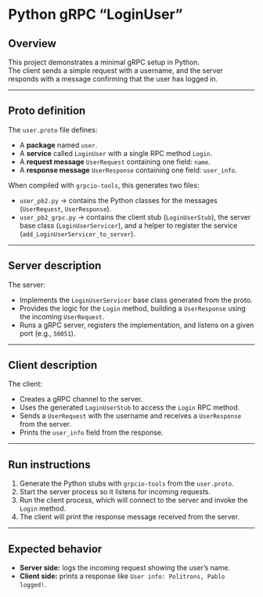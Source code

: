 # Python gRPC “LoginUser” 

## Overview
This project demonstrates a minimal gRPC setup in Python.  
The client sends a simple request with a username, and the server responds with a message confirming that the user has logged in.

---

## Proto definition
The `user.proto` file defines:
- A **package** named `user`.
- A **service** called `LoginUser` with a single RPC method `Login`.
- A **request message** `UserRequest` containing one field: `name`.
- A **response message** `UserResponse` containing one field: `user_info`.

When compiled with `grpcio-tools`, this generates two files:
- `user_pb2.py` → contains the Python classes for the messages (`UserRequest`, `UserResponse`).
- `user_pb2_grpc.py` → contains the client stub (`LoginUserStub`), the server base class (`LoginUserServicer`), and a helper to register the service (`add_LoginUserServicer_to_server`).

---

## Server description
The server:
- Implements the `LoginUserServicer` base class generated from the proto.
- Provides the logic for the `Login` method, building a `UserResponse` using the incoming `UserRequest`.
- Runs a gRPC server, registers the implementation, and listens on a given port (e.g., `50051`).

---

## Client description
The client:
- Creates a gRPC channel to the server.
- Uses the generated `LoginUserStub` to access the `Login` RPC method.
- Sends a `UserRequest` with the username and receives a `UserResponse` from the server.
- Prints the `user_info` field from the response.

---

## Run instructions
1. Generate the Python stubs with `grpcio-tools` from the `user.proto`.
2. Start the server process so it listens for incoming requests.
3. Run the client process, which will connect to the server and invoke the `Login` method.
4. The client will print the response message received from the server.

---

## Expected behavior
- **Server side:** logs the incoming request showing the user’s name.
- **Client side:** prints a response like `User info: Politrons, Pablo logged!`.
